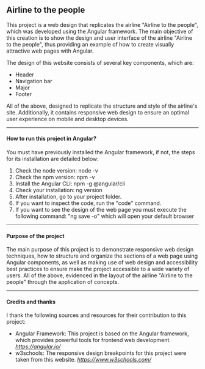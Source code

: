 ## Airline to the people

This project is a web design that replicates the airline "Airline to the people", which was developed using the Angular framework. The main objective of this creation is to show the design and user interface of the airline "Airline to the people", thus providing an example of how to create visually attractive web pages with Angular.

The design of this website consists of several key components, which are:
- Header
- Navigation bar
- Major
- Footer

All of the above, designed to replicate the structure and style of the airline's site. Additionally, it contains responsive web design to ensure an optimal user experience on mobile and desktop devices.

***
#### How to run this project in Angular?
You must have previously installed the Angular framework, if not, the steps for its installation are detailed below:
1. Check the node version: node -v
2. Check the npm version: npm -v
3. Install the Angular CLI: npm -g @angular/cli
4. Check your installation: ng version
5. After installation, go to your project folder.
6. If you want to inspect the code, run the "code" command.
7. If you want to see the design of the web page you must execute the following command: "ng save -o" which will open your default browser

***
#### Purpose of the project
The main purpose of this project is to demonstrate responsive web design techniques, how to structure and organize the sections of a web page using Angular components, as well as making use of web design and accessibility best practices to ensure make the project accessible to a wide variety of users. All of the above, evidenced in the layout of the airline "Airline to the people" through the application of concepts.
***
#### Credits and thanks
I thank the following sources and resources for their contribution to this project:

- Angular Framework: This project is based on the Angular framework, which provides powerful tools for frontend web development. *https://angular.io/*
- w3schools: The responsive design breakpoints for this project were taken from this website. *https://www.w3schools.com/*
